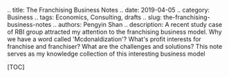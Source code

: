 .. title: The Franchising Business Notes
.. date: 2019-04-05
.. category: Business
.. tags: Economics, Consulting, drafts
.. slug: the-franchising-business-notes
.. authors: Pengyin Shan
.. description: A recent study case of RBI group attracted my attention to the franchising business model. Why we have a word called 'Mcdonaldization'? What's profit interests for franchise and franchiser? What are the challenges and solutions? This note serves as my knowledge collection of this interesting business model

[TOC]

